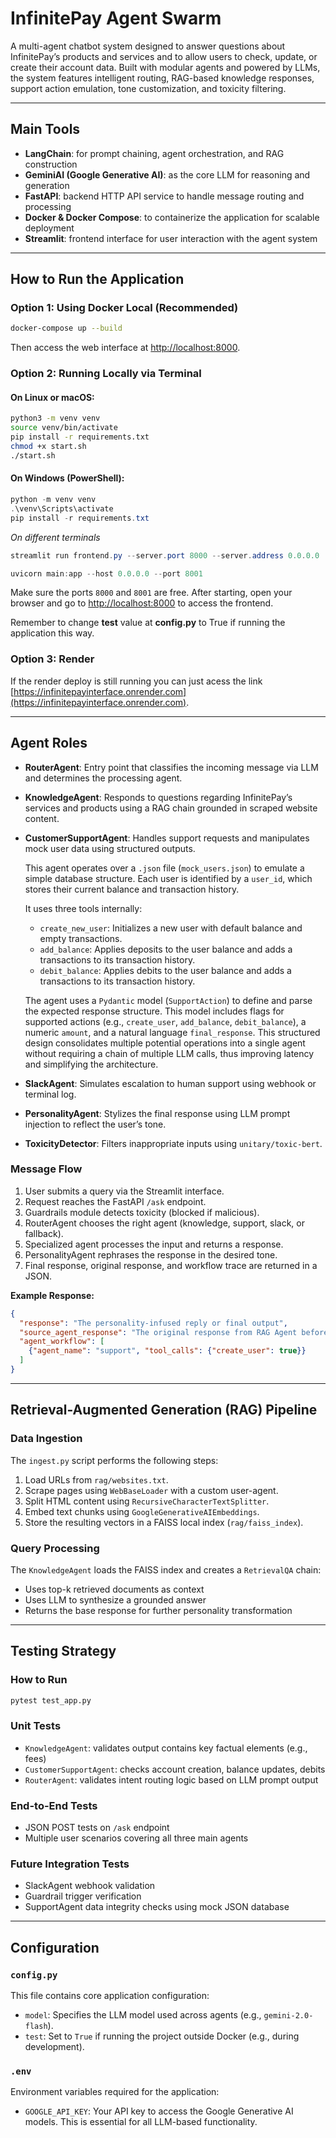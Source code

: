 # InfinitePay Agent Swarm

A multi-agent chatbot system designed to answer questions about InfinitePay’s products and services and to allow users to check, update, or create their account data. Built with modular agents and powered by LLMs, the system features intelligent routing, RAG-based knowledge responses, support action emulation, tone customization, and toxicity filtering.

---

## Main Tools

* **LangChain**: for prompt chaining, agent orchestration, and RAG construction
* **GeminiAI (Google Generative AI)**: as the core LLM for reasoning and generation
* **FastAPI**: backend HTTP API service to handle message routing and processing
* **Docker & Docker Compose**: to containerize the application for scalable deployment
* **Streamlit**: frontend interface for user interaction with the agent system

---

## How to Run the Application

### Option 1: Using Docker Local (Recommended)

```bash
docker-compose up --build
```

Then access the web interface at [http://localhost:8000](http://localhost:8000).

### Option 2: Running Locally via Terminal

#### On Linux or macOS:

```bash
python3 -m venv venv
source venv/bin/activate
pip install -r requirements.txt
chmod +x start.sh
./start.sh
```

#### On Windows (PowerShell):

```powershell
python -m venv venv
.\venv\Scripts\activate
pip install -r requirements.txt
```
*On different terminals*
```powershell
streamlit run frontend.py --server.port 8000 --server.address 0.0.0.0
```
```powershell
uvicorn main:app --host 0.0.0.0 --port 8001
```

Make sure the ports `8000` and `8001` are free. After starting, open your browser and go to [http://localhost:8000](http://localhost:8000) to access the frontend.

Remember to change **test** value at **config.py** to True if running the application this way.

### Option 3: Render

If the render deploy is still running you can just acess the link [https://infinitepayinterface.onrender.com](https://infinitepayinterface.onrender.com).

---

## Agent Roles

* **RouterAgent**: Entry point that classifies the incoming message via LLM and determines the processing agent.

* **KnowledgeAgent**: Responds to questions regarding InfinitePay’s services and products using a RAG chain grounded in scraped website content.

* **CustomerSupportAgent**: Handles support requests and manipulates mock user data using structured outputs.

  This agent operates over a `.json` file (`mock_users.json`) to emulate a simple database structure. Each user is identified by a `user_id`, which stores their current balance and transaction history.

  It uses three tools internally:

  * `create_new_user`: Initializes a new user with default balance and empty transactions.
  * `add_balance`: Applies deposits to the user balance and adds a transactions to its transaction history.
  * `debit_balance`: Applies debits to the user balance and adds a transactions to its transaction history.

  The agent uses a `Pydantic` model (`SupportAction`) to define and parse the expected response structure. This model includes flags for supported actions (e.g., `create_user`, `add_balance`, `debit_balance`), a numeric `amount`, and a natural language `final_response`. This structured design consolidates multiple potential operations into a single agent without requiring a chain of multiple LLM calls, thus improving latency and simplifying the architecture.

* **SlackAgent**: Simulates escalation to human support using webhook or terminal log.

* **PersonalityAgent**: Stylizes the final response using LLM prompt injection to reflect the user’s tone.

* **ToxicityDetector**: Filters inappropriate inputs using `unitary/toxic-bert`.

### Message Flow

1. User submits a query via the Streamlit interface.
2. Request reaches the FastAPI `/ask` endpoint.
3. Guardrails module detects toxicity (blocked if malicious).
4. RouterAgent chooses the right agent (knowledge, support, slack, or fallback).
5. Specialized agent processes the input and returns a response.
6. PersonalityAgent rephrases the response in the desired tone.
7. Final response, original response, and workflow trace are returned in a JSON.

**Example Response:**

```json
{
  "response": "The personality-infused reply or final output",
  "source_agent_response": "The original response from RAG Agent before personality was applied.",
  "agent_workflow": [
    {"agent_name": "support", "tool_calls": {"create_user": true}}
  ]
}
```

---

## Retrieval-Augmented Generation (RAG) Pipeline

### Data Ingestion

The `ingest.py` script performs the following steps:

1. Load URLs from `rag/websites.txt`.
2. Scrape pages using `WebBaseLoader` with a custom user-agent.
3. Split HTML content using `RecursiveCharacterTextSplitter`.
4. Embed text chunks using `GoogleGenerativeAIEmbeddings`.
5. Store the resulting vectors in a FAISS local index (`rag/faiss_index`).

### Query Processing

The `KnowledgeAgent` loads the FAISS index and creates a `RetrievalQA` chain:

* Uses top-k retrieved documents as context
* Uses LLM to synthesize a grounded answer
* Returns the base response for further personality transformation

---

## Testing Strategy

### How to Run

```bash
pytest test_app.py
```

### Unit Tests

* `KnowledgeAgent`: validates output contains key factual elements (e.g., fees)
* `CustomerSupportAgent`: checks account creation, balance updates, debits
* `RouterAgent`: validates intent routing logic based on LLM prompt output

### End-to-End Tests

* JSON POST tests on `/ask` endpoint
* Multiple user scenarios covering all three main agents

### Future Integration Tests

* SlackAgent webhook validation
* Guardrail trigger verification
* SupportAgent data integrity checks using mock JSON database

---

## Configuration

### `config.py`

This file contains core application configuration:

* `model`: Specifies the LLM model used across agents (e.g., `gemini-2.0-flash`).
* `test`: Set to `True` if running the project outside Docker (e.g., during development).

### `.env`

Environment variables required for the application:

* `GOOGLE_API_KEY`: Your API key to access the Google Generative AI models. This is essential for all LLM-based functionality.

